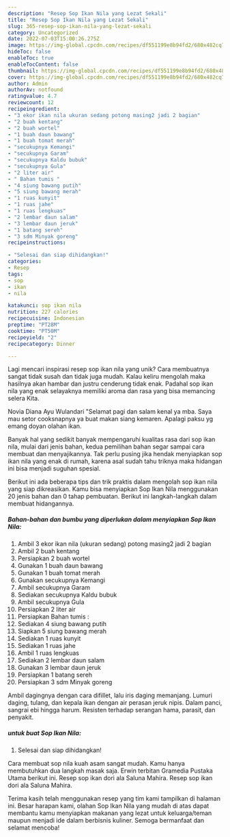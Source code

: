 ```yaml
---
description: "Resep Sop Ikan Nila yang Lezat Sekali"
title: "Resep Sop Ikan Nila yang Lezat Sekali"
slug: 365-resep-sop-ikan-nila-yang-lezat-sekali
category: Uncategorized
date: 2022-07-03T15:00:26.275Z
image: https://img-global.cpcdn.com/recipes/df551199e8b94fd2/680x482cq70/sop-ikan-nila-foto-resep-utama.jpg
hideToc: false
enableToc: true
enableTocContent: false
thumbnail: https://img-global.cpcdn.com/recipes/df551199e8b94fd2/680x482cq70/sop-ikan-nila-foto-resep-utama.jpg
cover: https://img-global.cpcdn.com/recipes/df551199e8b94fd2/680x482cq70/sop-ikan-nila-foto-resep-utama.jpg
author: Admin
authorAv: notfound
ratingvalue: 4.7
reviewcount: 12
recipeingredient:
- "3 ekor ikan nila ukuran sedang potong masing2 jadi 2 bagian"
- "2 buah kentang"
- "2 buah wortel"
- "1 buah daun bawang"
- "1 buah tomat merah"
- "secukupnya Kemangi"
- "secukupnya Garam"
- "secukupnya Kaldu bubuk"
- "secukupnya Gula"
- "2 liter air"
- " Bahan tumis "
- "4 siung bawang putih"
- "5 siung bawang merah"
- "1 ruas kunyit"
- "1 ruas jahe"
- "1 ruas lengkuas"
- "2 lembar daun salam"
- "3 lembar daun jeruk"
- "1 batang sereh"
- "3 sdm Minyak goreng"
recipeinstructions:

- "Selesai dan siap dihidangkan!"
categories:
- Resep
tags:
- sop
- ikan
- nila

katakunci: sop ikan nila 
nutrition: 227 calories
recipecuisine: Indonesian
preptime: "PT28M"
cooktime: "PT50M"
recipeyield: "2"
recipecategory: Dinner

---
```





Lagi mencari inspirasi resep sop ikan nila yang unik? Cara membuatnya sangat tidak susah dan tidak juga mudah. Kalau keliru mengolah maka hasilnya akan hambar dan justru cenderung tidak enak. Padahal sop ikan nila yang enak selayaknya memiliki aroma dan rasa yang bisa memancing selera Kita.





Novia Diana Ayu Wulandari &#34;Selamat pagi dan salam kenal ya mba. Saya mau setor cooksnapnya ya buat makan siang kemaren. Apalagi paksu yg emang doyan olahan ikan.

Banyak hal yang sedikit banyak mempengaruhi kualitas rasa dari sop ikan nila, mulai dari jenis bahan, kedua pemilihan bahan segar sampai cara membuat dan menyajikannya. Tak perlu pusing jika hendak menyiapkan sop ikan nila yang enak di rumah, karena asal sudah tahu triknya maka hidangan ini bisa menjadi suguhan spesial.






Berikut ini ada beberapa tips dan trik praktis dalam mengolah sop ikan nila yang siap dikreasikan. Kamu bisa menyiapkan Sop Ikan Nila menggunakan 20 jenis bahan dan 0 tahap pembuatan. Berikut ini langkah-langkah dalam membuat hidangannya.

<!--inarticleads1-->

##### Bahan-bahan dan bumbu yang diperlukan dalam menyiapkan Sop Ikan Nila:

1. Ambil 3 ekor ikan nila (ukuran sedang) potong masing2 jadi 2 bagian
1. Ambil 2 buah kentang
1. Persiapkan 2 buah wortel
1. Gunakan 1 buah daun bawang
1. Gunakan 1 buah tomat merah
1. Gunakan secukupnya Kemangi
1. Ambil secukupnya Garam
1. Sediakan secukupnya Kaldu bubuk
1. Ambil secukupnya Gula
1. Persiapkan 2 liter air
1. Persiapkan  Bahan tumis :
1. Sediakan 4 siung bawang putih
1. Siapkan 5 siung bawang merah
1. Sediakan 1 ruas kunyit
1. Sediakan 1 ruas jahe
1. Ambil 1 ruas lengkuas
1. Sediakan 2 lembar daun salam
1. Gunakan 3 lembar daun jeruk
1. Persiapkan 1 batang sereh
1. Persiapkan 3 sdm Minyak goreng


Ambil dagingnya dengan cara difillet, lalu iris daging memanjang. Lumuri daging, tulang, dan kepala ikan dengan air perasan jeruk nipis. Dalam panci, sangrai ebi hingga harum. Resisten terhadap serangan hama, parasit, dan penyakit. 

<!--inarticleads2-->

#####  untuk buat Sop Ikan Nila:


1. Selesai dan siap dihidangkan!

Cara membuat sop nila kuah asam sangat mudah. Kamu hanya membutuhkan dua langkah masak saja. Erwin terbitan Gramedia Pustaka Utama berikut ini. Resep sop ikan dori ala Saluna Mahira. Resep sop ikan dori ala Saluna Mahira. 

Terima kasih telah menggunakan resep yang tim kami tampilkan di halaman ini. Besar harapan kami, olahan Sop Ikan Nila yang mudah di atas dapat membantu kamu menyiapkan makanan yang lezat untuk keluarga/teman maupun menjadi ide dalam berbisnis kuliner. Semoga bermanfaat dan selamat mencoba!
